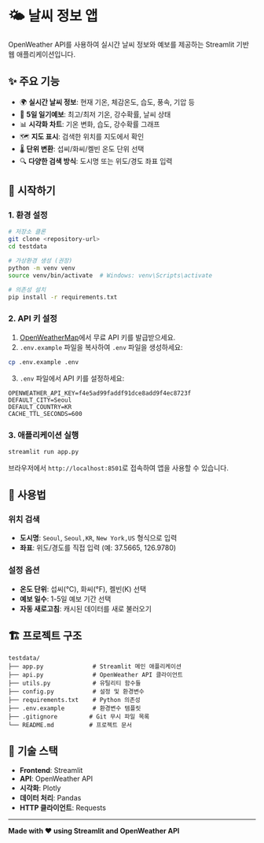 # 🌤️ 날씨 정보 앱

OpenWeather API를 사용하여 실시간 날씨 정보와 예보를 제공하는 Streamlit 기반 웹 애플리케이션입니다.

## ✨ 주요 기능

- 🌍 **실시간 날씨 정보**: 현재 기온, 체감온도, 습도, 풍속, 기압 등
- 📅 **5일 일기예보**: 최고/최저 기온, 강수확률, 날씨 상태
- 📊 **시각화 차트**: 기온 변화, 습도, 강수확률 그래프
- 🗺️ **지도 표시**: 검색한 위치를 지도에서 확인
- 🌡️ **단위 변환**: 섭씨/화씨/켈빈 온도 단위 선택
- 🔍 **다양한 검색 방식**: 도시명 또는 위도/경도 좌표 입력

## 🚀 시작하기

### 1. 환경 설정

```bash
# 저장소 클론
git clone <repository-url>
cd testdata

# 가상환경 생성 (권장)
python -m venv venv
source venv/bin/activate  # Windows: venv\Scripts\activate

# 의존성 설치
pip install -r requirements.txt
```

### 2. API 키 설정

1. [OpenWeatherMap](https://openweathermap.org/api)에서 무료 API 키를 발급받으세요.
2. `.env.example` 파일을 복사하여 `.env` 파일을 생성하세요:

```bash
cp .env.example .env
```

3. `.env` 파일에서 API 키를 설정하세요:

```env
OPENWEATHER_API_KEY=f4e5ad99faddf91dce8add9f4ec8723f
DEFAULT_CITY=Seoul
DEFAULT_COUNTRY=KR
CACHE_TTL_SECONDS=600
```

### 3. 애플리케이션 실행

```bash
streamlit run app.py
```

브라우저에서 `http://localhost:8501`로 접속하여 앱을 사용할 수 있습니다.

## 📱 사용법

### 위치 검색
- **도시명**: `Seoul`, `Seoul,KR`, `New York,US` 형식으로 입력
- **좌표**: 위도/경도를 직접 입력 (예: 37.5665, 126.9780)

### 설정 옵션
- **온도 단위**: 섭씨(°C), 화씨(°F), 켈빈(K) 선택
- **예보 일수**: 1-5일 예보 기간 선택
- **자동 새로고침**: 캐시된 데이터를 새로 불러오기

## 🏗️ 프로젝트 구조

```
testdata/
├── app.py              # Streamlit 메인 애플리케이션
├── api.py              # OpenWeather API 클라이언트
├── utils.py            # 유틸리티 함수들
├── config.py           # 설정 및 환경변수
├── requirements.txt    # Python 의존성
├── .env.example        # 환경변수 템플릿
├── .gitignore         # Git 무시 파일 목록
└── README.md          # 프로젝트 문서
```

## 🔧 기술 스택

- **Frontend**: Streamlit
- **API**: OpenWeather API
- **시각화**: Plotly
- **데이터 처리**: Pandas
- **HTTP 클라이언트**: Requests

---

**Made with ❤️ using Streamlit and OpenWeather API**